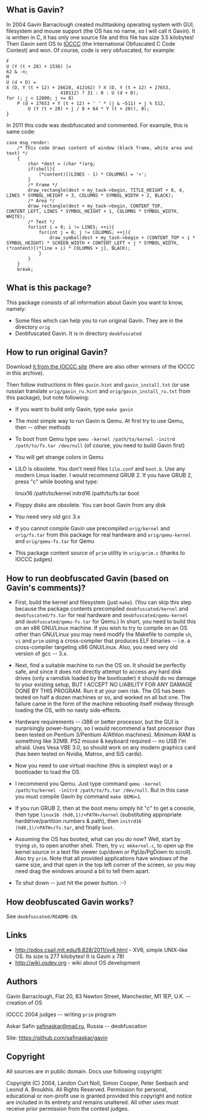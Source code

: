 What is Gavin?
--------------
In 2004 Gavin Barraclough created multitasking operating system with GUI, filesystem and mouse support (the OS has no name, so I will call it Gavin).
It is written in C, it has only one source file and this file has size 3.5 kilobytes!
Then Gavin sent OS to [IOCCC](http://www.ioccc.org/) (the International Obfuscated C Code Contest) and won. Of course, code is very obfuscated, for example:

	F
	U (Y (t + 28) + 1536) |=
	62 & -n;
	M
	U (d + D) =
	X (D, Y (t + 12) + 26628, 412162) ? X (D, Y (t + 12) + 27653,
						410112) ? 31 : 0 : U (d + D);
	for (; j < 12800; j += 8)
		P (d + 27653 + Y (t + 12) + ' ' * (j & ~511) + j % 512,
			U (Y (t + 28) + j / 8 + 64 * Y (t + 20)), 0);
	}

In 2011 this code was deobfuscated and commented. For example, this is same code:

	case msg_render:
		/* This code draws content of window (black frame, white area and text) */
		{
			char *dest = (char *)arg;
			if(shell){
				(*content)[(LINES - 1) * COLUMNS] = '>';
			}
			/* Frame */
			draw_rectangle(dest + my_task->begin, TITLE_HEIGHT + 8, 4,            LINES * SYMBOL_HEIGHT + 3, COLUMNS * SYMBOL_WIDTH + 2, BLACK);
			/* Area */
			draw_rectangle(dest + my_task->begin, CONTENT_TOP,      CONTENT_LEFT, LINES * SYMBOL_HEIGHT + 1, COLUMNS * SYMBOL_WIDTH,     WHITE);
			/* Text */
			for(int i = 0; i != LINES; ++i){
				for(int j = 0; j != COLUMNS; ++j){
					draw_symbol(dest + my_task->begin + (CONTENT_TOP + i * SYMBOL_HEIGHT) * SCREEN_WIDTH + CONTENT_LEFT + j * SYMBOL_WIDTH, (*content)[(*line + i) * COLUMNS + j], BLACK);
				}
			}
		}
		break;


What is this package?
---------------------
This package consists of all information about Gavin you want to know, namely:

* Some files which can help you to run original Gavin. They are in the directory `orig`
* Deobfuscated Gavin. It is in directory `deobfuscated`


How to run original Gavin?
--------------------------
Download [it from the IOCCC site](http://www.ioccc.org/2004/2004.tar.gz) (there are also other winners of the IOCCC in this archive).

Then follow instructions in files `gavin.hint` and `gavin_install.txt` (or use russian translate `orig/gavin_ru.hint` and `orig/gavin_install_ru.txt` from this package), but note following:

* If you want to build only Gavin, type `make gavin`
* The most simple way to run Gavin is Qemu. At first try to use Qemu, then -- other methods
* To boot from Qemu type `qemu -kernel /path/to/kernel -initrd /path/to/fs.tar /dev/null` (of course, you need to build Gavin first)
* You will get strange colors in Qemu
* LILO is obsolete. You don't need files `lilo.conf` and `boot.b`. Use any modern Linux loader. I would recommend GRUB 2. If you have GRUB 2, press "c" while booting and type:

	linux16 /path/to/kernel
	initrd16 /path/to/fs.tar
	boot

* Floppy disks are obsolete. You can boot Gavin from any disk
* You need very old gcc 3.x
* If you cannot compile Gavin use precompiled `orig/kernel` and `orig/fs.tar` from this package for real hardware and `orig/qemu-kernel` and `orig/qemu-fs.tar` for Qemu
* This package content source of `prim` utility in `orig/prim.c` (thanks to IOCCC judges)

How to run deobfuscated Gavin (based on Gavin's comments)?
----------------------------------------------------------
* First, build the kernel and filesystem (just `make`).
(You can skip this step because the package contents precompiled `deobfuscated/kernel` and `deobfuscated/fs.tar` for real hardware and `deobfuscated/qemu-kernel` and
`deobfuscated/qemu-fs.tar` for Qemu.)
In short, you need to build this on an x86 GNU/Linux machine.
If you wish to try to compile on an OS other than GNU/Linux you may need modify the Makefile to compile `sh`, `vi` and `prim` using a cross-compiler that produces ELF binaries --
i.e. a cross-compiler targeting x86 GNU/Linux. Also, you need very old version of gcc -- 3.x.
* Next, find a suitable machine to run the OS on. It should be perfectly safe, and since it does not directly attempt to access any hard disk drives
(only a ramdisk loaded by the bootloader) it should do no damage to your existing setup, BUT I ACCEPT NO LIABILITY FOR ANY DAMAGE DONE BY THIS PROGRAM.
Run it at your own risk. The OS has been tested on half a dozen machines or so, and worked on all but one. The failure came in the form of the machine rebooting itself midway
through loading the OS, with no nasty side-effects.
* Hardware requirements -- i386 or better processor, but the GUI is surprisingly power-hungry, so I would recommend a fast processor (has been tested on Pentium 3/Pentium 4/Athlon machines).
Minimum RAM is something like 32MB. PS2 mouse & keyboard required -- no USB I'm afraid. Uses Vesa VBE 3.0, so should work on any modern
graphics card (has been tested on Nvidia, Matrox, and SiS cards).
* Now you need to use virtual machine (this is simplest way) or a bootloader to load the OS.

 * I recommend you Qemu. Just type command `qemu -kernel /path/to/kernel -initrd /path/to/fs.tar /dev/null`. But in this case you must compile Gavin by command `make QEMU=1`.
 * If you run GRUB 2, then at the boot menu simply hit "c" to get a console,
then type `linux16 (hd0,1)/<PATH>/kernel` (substituting appropriate harddrive/partition numbers & path), then `initrd16 (hd0,1)/<PATH>/fs.tar`, and finally `boot`.

* Assuming the OS has booted, what can you do now? Well, start by trying `sh`, to open another shell. Then, try `vi mkkernel.c`, to open up the kernel source in a text file viewer
(up/down or PgUp/PgDown to scroll). Also try `prim`. Note that all provided applications have windows of the same size, and that open in the top left corner of the screen,
so you may need drag the windows around a bit to tell them apart.
* To shut down -- just hit the power button. :-)


How deobfuscated Gavin works?
-----------------------------
See `deobfuscated/README-EN`.


Links
-----
* http://pdos.csail.mit.edu/6.828/2011/xv6.html - XV6, simple UNIX-like OS. Its size is 277 kilobytes! It is Gavin x 78!
* http://wiki.osdev.org - wiki about OS development


Authors
-------
Gavin Barraclough, Flat 20, 83 Newton Street, Manchester, M1 1EP, U.K. -- creation of OS

IOCCC 2004 judges -- writing `prim` program

Askar Safin <safinaskar@mail.ru>, Russia -- deobfuscation

Site: https://github.com/safinaskar/gavin


Copyright
---------
All sources are in public domain. Docs use following copyright:

Copyright (C) 2004, Landon Curt Noll, Simon Cooper, Peter Seebach
and Leonid A. Broukhis. All Rights Reserved. Permission for personal,
educational or non-profit use is granted provided this copyright and
notice are included in its entirety and remains unaltered. All other
uses must receive prior permission from the contest judges.
